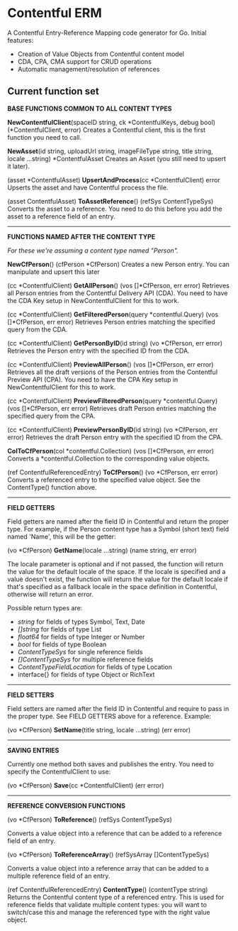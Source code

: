 # Contentful ERM

A Contentful Entry-Reference Mapping code generator for Go. Initial features:

- Creation of Value Objects from Contentful content model
- CDA, CPA, CMA support for CRUD operations
- Automatic management/resolution of references

Current function set
---------------------

**BASE FUNCTIONS COMMON TO ALL CONTENT TYPES**

**NewContentfulClient**(spaceID string, ck *ContentfulKeys, debug bool) (*ContentfulClient, error)
Creates a Contentful client, this is the first function you need to call.

**NewAsset**(id string, uploadUrl string, imageFileType string, title string, locale ...string) *ContentfulAsset
Creates an Asset (you still need to upsert it later).

(asset *ContentfulAsset) **UpsertAndProcess**(cc *ContentfulClient) error 
Upserts the asset and have Contentful process the file.

(asset ContentfulAsset) **ToAssetReference**() (refSys ContentTypeSys) 
Converts the asset to a reference. You need to do this before you add the asset to a reference field of an entry.

---

**FUNCTIONS NAMED AFTER THE CONTENT TYPE**

_For these we're assuming a content type named "Person"._

**NewCfPerson**() (cfPerson *CfPerson)
Creates a new Person entry. You can manipulate and upsert this later

(cc *ContentfulClient) **GetAllPerson**() (vos []*CfPerson, err error)
Retrieves all Person entries from the Contentful Delivery API (CDA). You need to have the CDA Key setup in NewContentfulClient for this to work.

(cc *ContentfulClient) **GetFilteredPerson**(query *contentful.Query) (vos []*CfPerson, err error) 
Retrieves Person entries matching the specified query from the CDA.

(cc *ContentfulClient) **GetPersonByID**(id string) (vo *CfPerson, err error)
Retrieves the Person entry with the specified ID from the CDA.

(cc *ContentfulClient) **PreviewAllPerson**() (vos []*CfPerson, err error)
Retrieves all the draft versions of the Person entries from the Contentful Preview API (CPA). You need to have the CPA Key setup in NewContentfulClient for this to work.

(cc *ContentfulClient) **PreviewFilteredPerson**(query *contentful.Query) (vos []*CfPerson, err error) 
Retrieves draft Person entries matching the specified query from the CPA.

(cc *ContentfulClient) **PreviewPersonByID**(id string) (vo *CfPerson, err error)
Retrieves the draft Person entry with the specified ID from the CPA.

**ColToCfPerson**(col *contentful.Collection) (vos []*CfPerson, err error)
Converts a *contentful.Collection to the corresponding value objects.

(ref ContentfulReferencedEntry) **ToCfPerson**() (vo *CfPerson, err error)
Converts a referenced entry to the specified value object. See the ContentType() function above.

---

**FIELD GETTERS**

Field getters are named after the field ID in Contentful and return the proper type. For example, if the Person content type has a Symbol (short text) field named 'Name', this will be the getter:

(vo *CfPerson) **GetName**(locale ...string) (name string, err error) 

The locale parameter is optional and if not passed, the function will return the value for the default locale of the space. If the locale is specified and a value doesn't exist, the function will return the value for the default locale if that's specified as a fallback locale in the space definition in Contentful, otherwise will return an error.

Possible return types are:

- _string_ for fields of types Symbol, Text, Date
- _[]string_ for fields of type List
- _float64_ for fields of type Integer or Number
- _bool_ for fields of type Boolean
- _ContentTypeSys_ for single reference fields
- _[]ContentTypeSys_ for multiple reference fields
- _ContentTypeFieldLocation_ for fields of type Location
- interface{} for fields of type Object or RichText
	
---

**FIELD SETTERS**

Field setters are named after the field ID in Contentful and require to pass in the proper type. See FIELD GETTERS above for a reference. Example:

(vo *CfPerson) **SetName**(title string, locale ...string) (err error) 

---

**SAVING ENTRIES**

Currently one method both saves and publishes the entry. You need to specify the ContentfulClient to use:

(vo *CfPerson) **Save**(cc *ContentfulClient) (err error) 

---

**REFERENCE CONVERSION FUNCTIONS**

(vo *CfPerson) **ToReference**() (refSys ContentTypeSys) 

Converts a value object into a reference that can be added to a reference field of an entry.

(vo *CfPerson) **ToReferenceArray**() (refSysArray []ContentTypeSys) 

Converts a value object into a reference array that can be added to a multiple reference field of an entry.

(ref ContentfulReferencedEntry) **ContentType**() (contentType string)
Returns the Contentful content type of a referenced entry. This is used for reference fields that validate multiple content types: you will want to switch/case this and manage the referenced type with the right value object.